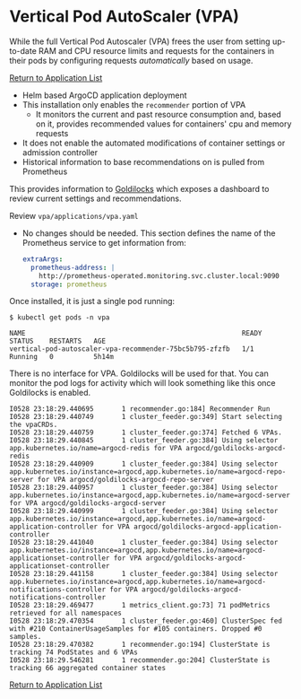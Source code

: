 # Vertical Pod AutoScaler (VPA)

While the full Vertical Pod Autoscaler (VPA) frees the user from setting up-to-date RAM and CPU resource limits and requests for the containers in their pods by configuring requests _automatically_ based on usage.  

[Return to Application List](../../)

* Helm based ArgoCD application deployment
* This installation only enables the `recommender` portion of VPA
  * It monitors the current and past resource consumption and, based on it, provides recommended values for containers' cpu and memory requests
* It does not enable the automated modifications of container settings or admission controller
* Historical information to base recommendations on is pulled from Prometheus

This provides information to [Goldilocks](../goldilocks/) which exposes a dashboard to review current settings and recommendations.

Review `vpa/applications/vpa.yaml`

* No changes should be needed.  This section defines the name of the Prometheus service to get information from:

  ```yaml
  extraArgs: 
    prometheus-address: |
      http://prometheus-operated.monitoring.svc.cluster.local:9090
    storage: prometheus
  ```

Once installed, it is just a single pod running:

```shell
$ kubectl get pods -n vpa

NAME                                                      READY   STATUS    RESTARTS   AGE
vertical-pod-autoscaler-vpa-recommender-75bc5b795-zfzfb   1/1     Running   0          5h14m
```

There is no interface for VPA.  Goldilocks will be used for that.  You can monitor the pod logs for activity which will look something like this once Goldilocks is enabled.

```text
I0528 23:18:29.440695       1 recommender.go:184] Recommender Run
I0528 23:18:29.440749       1 cluster_feeder.go:349] Start selecting the vpaCRDs.
I0528 23:18:29.440759       1 cluster_feeder.go:374] Fetched 6 VPAs.
I0528 23:18:29.440845       1 cluster_feeder.go:384] Using selector app.kubernetes.io/name=argocd-redis for VPA argocd/goldilocks-argocd-redis
I0528 23:18:29.440909       1 cluster_feeder.go:384] Using selector app.kubernetes.io/instance=argocd,app.kubernetes.io/name=argocd-repo-server for VPA argocd/goldilocks-argocd-repo-server
I0528 23:18:29.440957       1 cluster_feeder.go:384] Using selector app.kubernetes.io/instance=argocd,app.kubernetes.io/name=argocd-server for VPA argocd/goldilocks-argocd-server
I0528 23:18:29.440999       1 cluster_feeder.go:384] Using selector app.kubernetes.io/instance=argocd,app.kubernetes.io/name=argocd-application-controller for VPA argocd/goldilocks-argocd-application-controller
I0528 23:18:29.441040       1 cluster_feeder.go:384] Using selector app.kubernetes.io/instance=argocd,app.kubernetes.io/name=argocd-applicationset-controller for VPA argocd/goldilocks-argocd-applicationset-controller
I0528 23:18:29.441158       1 cluster_feeder.go:384] Using selector app.kubernetes.io/instance=argocd,app.kubernetes.io/name=argocd-notifications-controller for VPA argocd/goldilocks-argocd-notifications-controller
I0528 23:18:29.469477       1 metrics_client.go:73] 71 podMetrics retrieved for all namespaces
I0528 23:18:29.470354       1 cluster_feeder.go:460] ClusterSpec fed with #210 ContainerUsageSamples for #105 containers. Dropped #0 samples.
I0528 23:18:29.470382       1 recommender.go:194] ClusterState is tracking 74 PodStates and 6 VPAs
I0528 23:18:29.546281       1 recommender.go:204] ClusterState is tracking 66 aggregated container states
```

[Return to Application List](../../)
